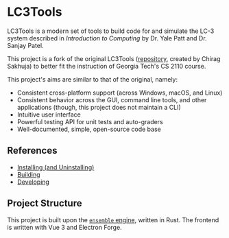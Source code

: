 # LC3Tools

LC3Tools is a modern set of tools to build code for and simulate the LC-3 system described in *Introduction to Computing* by Dr. Yale Patt and Dr. Sanjay Patel.

This project is a fork of the original LC3Tools ([repository](https://github.com/chiragsakhuja/lc3tools), created by Chirag Sakhuja) to better fit the instruction of Georgia Tech's CS 2110 course.

This project's aims are similar to that of the original, namely:

- Consistent cross-platform support (across Windows, macOS, and Linux)
- Consistent behavior across the GUI, command line tools, and other applications (though, this project does not maintain a CLI)
- Intuitive user interface
- Powerful testing API for unit tests and auto-graders
- Well-documented, simple, open-source code base

## References

- [Installing (and Uninstalling)](./INSTALL.md)
- [Building](./BUILDING.md)
- [Developing](./DEVELOPING.md)

## Project Structure

This project is built upon the [`ensemble` engine](https://github.com/endorpersand/lc3-ensemble), written in Rust. The frontend is written with Vue 3 and Electron Forge.
